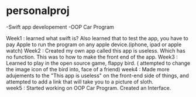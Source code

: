 # personalproj
-Swift app developement 
-OOP Car Program 

Week1 : learned what swift is? Also learned that to test the app, you have to pay Apple to run the program on any apple device.(iphone, ipad or apple watch)
Week2 : Created my own app called this app is useless. Which has no function. This was to how to make the front end of the app. 
Week3 : Learned to play in the open source game, flappy bird. ( attempted to change the image icon of the bird into, face of a friend)
week4 : Made more adujements to the "This app is useless" on the front-end side of things, and attempted to add a link that will take you to a picture of sloth.  
week5 : Started working on OOP Car Program. Created an Interface. 
